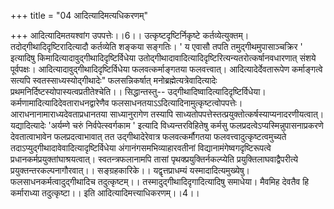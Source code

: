 +++
title = "04 आदित्यादिमत्यधिकरणम्"

+++
आदित्यादिमतयश्वांग उपपत्तेः।।6।। उत्कृष्टदृष्टिर्निकृष्टे कर्तव्येत्युक्तम्।तदोद्गीथादिदृष्टिरादित्यादौ कर्तव्येति शङ्कया सङ्गतिः। ' य एवासौ तपति तमुद्गीथमुपासाञ्चक्रिर ' इत्यादिषु किमादित्यादावुद्गीथादिदृष्टिर्विधेया उतोद्गीथादावादित्यादिदृष्टिरित्यन्यतरोत्कर्षानवधारणात् संशये पूर्वपक्षः। आदित्यादावुद्गीथादिदृष्टिर्विधेया फलवत्कर्माङ्गतया फलवत्त्वात्। आदित्यादेर्देवतारूपेण कर्माङ्गत्वे सत्यपि स्वतस्साध्यस्योद्गीथादेः" फलसन्निकर्षात् मनोब्रह्मेत्यत्रेवादित्यादेः प्रथमनिर्दिष्टस्योपास्यत्वप्रतीतेश्चेति।। सिद्धान्तस्तु-- उद्गीथादिष्वादित्यादिदृष्टिर्विधेया। कर्मणामादित्यादिदेवताराधनद्वारेणैव फलसाधनतयाऽऽदित्यादिनामुत्कृष्टत्वोपपत्तेः। आराधनानामाराध्यदेवताप्रधानतया साध्यानुरागेण तस्यापि साध्यतोपपत्तेस्तत्प्रयुक्तोत्कर्षस्याप्यनादरणीयत्वात्। यद्यादित्यादेः 'अर्यम्णे चरुं निर्वपेत्स्वर्गकाम ' इत्यादि विध्यन्तरविहितेषु कर्मसु फलप्रदत्वेऽप्यस्मिन्नुपासनाप्रकरणे देवतात्वाभावेन फलप्रदत्वाभावात् तत उद्गीथादेरेवात्र फलवत्कर्मौगतया फलवत्त्वादुत्कृष्टत्वमुच्यते तदाऽप्युद्गीथादावेवादित्यादृष्टिर्विधेया अंगानंगसमभिव्याहारवतीनां विद्यानामंगेष्वगदृष्टिरूपत्वे प्रधानकर्मप्रयुक्तांघाश्रयत्वात्। स्वतन्त्रफलानामपि तासां पृथक्प्रयुक्तिर्नकल्प्येति प्रयुक्तिलाघवाद्वैपरीत्ये प्रयुक्तन्तरकल्पनागौरवात्।। सङ्ग्रहकारिके।। यद्वृत्तप्राधम्यं यस्मादादित्यमुख्येषु। फलसाधनकर्मत्वादुद्गीथादिच तदुत्कृष्टम्।। तस्मादुद्गीथादिदृगादित्यादिषु समाधेया। मैवमिह देवतैव हि कर्माराध्या तदुत्कृष्टा।। इति आदित्यादिमत्त्याधिकरणम्।।4।।